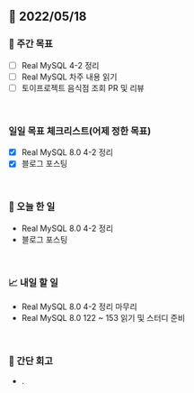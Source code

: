 ## 📅 2022/05/18


### 👏 주간 목표

- [ ] Real MySQL 4-2 정리
- [ ] Real MySQL 차주 내용 읽기
- [ ] 토이프로젝트 음식점 조회 PR 및 리뷰

<br/>

### 일일 목표 체크리스트(어제 정한 목표)

- [x] Real MySQL 8.0 4-2 정리
- [x] 블로그 포스팅

<br/>

### 💯 오늘 한 일

- Real MySQL 8.0 4-2 정리
- 블로그 포스팅

<br/>

### 📈 내일 할 일

- Real MySQL 8.0 4-2 정리 마무리
- Real MySQL 8.0 122 ~ 153 읽기 및 스터디 준비

<br/>

### 🤔 간단 회고

- .




 




 








